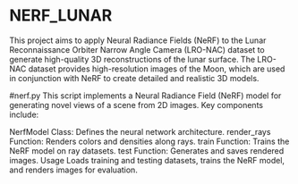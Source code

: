 # NERF_LUNAR
This project aims to apply Neural Radiance Fields (NeRF) to the Lunar Reconnaissance Orbiter Narrow Angle Camera (LRO-NAC) dataset to generate high-quality 3D reconstructions of the lunar surface. The LRO-NAC dataset provides high-resolution images of the Moon, which are used in conjunction with NeRF to create detailed and realistic 3D models.

#nerf.py 
This script implements a Neural Radiance Field (NeRF) model for generating novel views of a scene from 2D images. Key components include:

NerfModel Class: Defines the neural network architecture.
render_rays Function: Renders colors and densities along rays.
train Function: Trains the NeRF model on ray datasets.
test Function: Generates and saves rendered images.
Usage
Loads training and testing datasets, trains the NeRF model, and renders images for evaluation.
